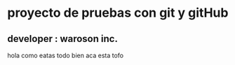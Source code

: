 # proyecto de pruebas con git y gitHub
## developer : waroson inc.

hola como eatas todo bien aca esta tofo